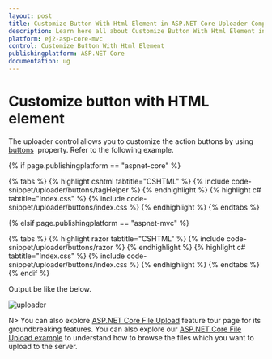```yaml
---
layout: post
title: Customize Button With Html Element in ASP.NET Core Uploader Component
description: Learn here all about Customize Button With Html Element in Syncfusion ASP.NET Core Uploader Component of Syncfusion Essential JS 2 and more.
platform: ej2-asp-core-mvc
control: Customize Button With Html Element
publishingplatform: ASP.NET Core
documentation: ug
---
```



# Customize button with HTML element

The uploader control allows you to customize the action buttons by using [buttons](https://help.syncfusion.com/cr/aspnetcore-js2/Syncfusion.EJ2.Inputs.Uploader.html#Syncfusion_EJ2_Inputs_Uploader_Buttons) &nbsp;property. Refer to the following example.

{% if page.publishingplatform == "aspnet-core" %}

{% tabs %}
{% highlight cshtml tabtitle="CSHTML" %}
{% include code-snippet/uploader/buttons/tagHelper %}
{% endhighlight %}
{% highlight c# tabtitle="Index.css" %}
{% include code-snippet/uploader/buttons/index.css %}
{% endhighlight %}
{% endtabs %}

{% elsif page.publishingplatform == "aspnet-mvc" %}

{% tabs %}
{% highlight razor tabtitle="CSHTML" %}
{% include code-snippet/uploader/buttons/razor %}
{% endhighlight %}
{% highlight c# tabtitle="Index.css" %}
{% include code-snippet/uploader/buttons/index.css %}
{% endhighlight %}
{% endtabs %}
{% endif %}



Output be like the below.

![uploader](../images/uploader-custom-button.png)

N> You can also explore [ASP.NET Core File Upload](https://www.syncfusion.com/aspnet-core-ui-controls/file-upload) feature tour page for its groundbreaking features. You can also explore our [ASP.NET Core File Upload example](https://ej2.syncfusion.com/aspnetcore/Uploader/DefaultFunctionalities#/material) to understand how to browse the files which you want to upload to the server.